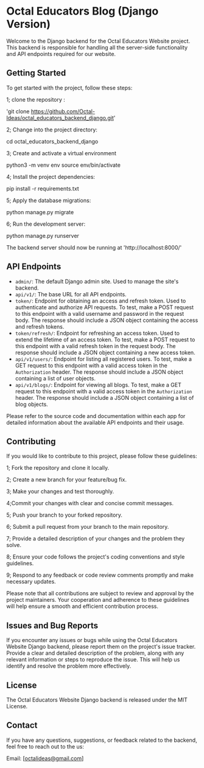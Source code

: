 # Octal Educators Blog (Django Version)

Welcome to the Django backend for the Octal Educators Website project. This backend is responsible for handling all the server-side functionality and API endpoints required for our website.

## Getting Started

To get started with the project, follow these steps:

1; clone the repository :

'git clone https://github.com/Octal-Ideas/octal_educators_backend_django.git'

2; Change into the project directory:

cd octal_educators_backend_django

3; Create and activate a virtual environment

python3 -m venv env
source env/bin/activate

4; Install the project dependencies:

pip install -r requirements.txt

5; Apply the database migrations:

python manage.py migrate

6; Run the development server:

python manage.py runserver

The backend server should now be running at 'http://localhost:8000/'

## API Endpoints

- `admin/`: The default Django admin site. Used to manage the site's backend.
- `api/v1/`: The base URL for all API endpoints.
- `token/`: Endpoint for obtaining an access and refresh token. Used to authenticate and authorize API requests. To test, make a POST request to this endpoint with a valid username and password in the request body. The response should include a JSON object containing the access and refresh tokens.
- `token/refresh/`: Endpoint for refreshing an access token. Used to extend the lifetime of an access token. To test, make a POST request to this endpoint with a valid refresh token in the request body. The response should include a JSON object containing a new access token.
- `api/v1/users/`: Endpoint for listing all registered users. To test, make a GET request to this endpoint with a valid access token in the `Authorization` header. The response should include a JSON object containing a list of user objects.
- `api/v1/blogs/`: Endpoint for viewing all blogs. To test, make a GET request to this endpoint with a valid access token in the `Authorization` header. The response should include a JSON object containing a list of blog objects.

Please refer to the source code and documentation within each app for detailed information about the available API endpoints and their usage.

## Contributing

If you would like to contribute to this project, please follow these guidelines:

1; Fork the repository and clone it locally.

2; Create a new branch for your feature/bug fix.

3; Make your changes and test thoroughly.

4;Commit your changes with clear and concise commit messages.

5; Push your branch to your forked repository.

6; Submit a pull request from your branch to the main repository.

7; Provide a detailed description of your changes and the problem they solve.

8; Ensure your code follows the project's coding conventions and style guidelines.

9; Respond to any feedback or code review comments promptly and make necessary updates.

Please note that all contributions are subject to review and approval by the project maintainers. Your cooperation and adherence to these guidelines will help ensure a smooth and efficient contribution process.

## Issues and Bug Reports

If you encounter any issues or bugs while using the Octal Educators Website Django backend, please report them on the project's issue tracker. Provide a clear and detailed description of the problem, along with any relevant information or steps to reproduce the issue. This will help us identify and resolve the problem more effectively.

## License

The Octal Educators Website Django backend is released under the MIT License. 

## Contact

If you have any questions, suggestions, or feedback related to the backend, feel free to reach out to the us:

Email: [octalideas@gmail.com]